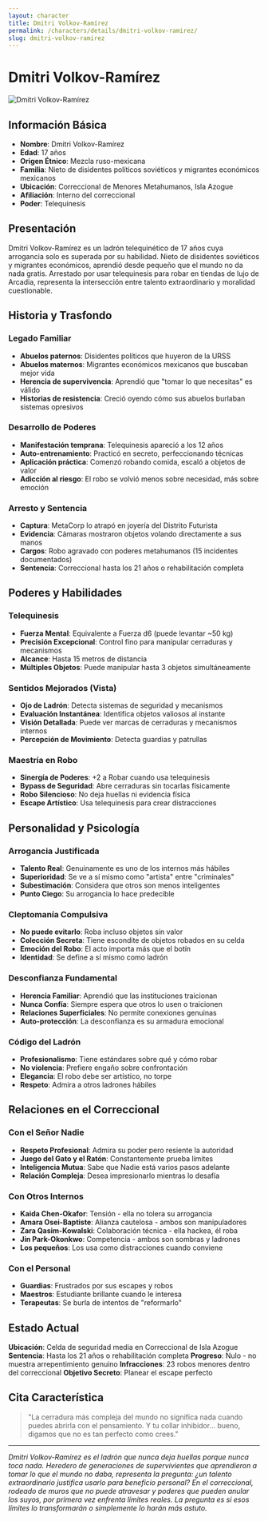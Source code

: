 ```yaml
---
layout: character
title: Dmitri Volkov-Ramírez
permalink: /characters/details/dmitri-volkov-ramirez/
slug: dmitri-volkov-ramirez
---
```


# Dmitri Volkov-Ramírez

<div class="character-photo">
  <img src="{{ site.baseurl }}/assets/img/characters/Dmitri_Volkov-Ramirez.png" alt="Dmitri Volkov-Ramírez" />
</div>

## Información Básica
- **Nombre**: Dmitri Volkov-Ramírez
- **Edad**: 17 años
- **Origen Étnico**: Mezcla ruso-mexicana
- **Familia**: Nieto de disidentes políticos soviéticos y migrantes económicos mexicanos
- **Ubicación**: Correccional de Menores Metahumanos, Isla Azogue
- **Afiliación**: Interno del correccional
- **Poder**: Telequinesis

## Presentación
Dmitri Volkov-Ramírez es un ladrón telequinético de 17 años cuya arrogancia solo es superada por su habilidad. Nieto de disidentes soviéticos y migrantes económicos, aprendió desde pequeño que el mundo no da nada gratis. Arrestado por usar telequinesis para robar en tiendas de lujo de Arcadia, representa la intersección entre talento extraordinario y moralidad cuestionable.

## Historia y Trasfondo

### **Legado Familiar**
- **Abuelos paternos**: Disidentes políticos que huyeron de la URSS
- **Abuelos maternos**: Migrantes económicos mexicanos que buscaban mejor vida
- **Herencia de supervivencia**: Aprendió que "tomar lo que necesitas" es válido
- **Historias de resistencia**: Creció oyendo cómo sus abuelos burlaban sistemas opresivos

### **Desarrollo de Poderes**
- **Manifestación temprana**: Telequinesis apareció a los 12 años
- **Auto-entrenamiento**: Practicó en secreto, perfeccionando técnicas
- **Aplicación práctica**: Comenzó robando comida, escaló a objetos de valor
- **Adicción al riesgo**: El robo se volvió menos sobre necesidad, más sobre emoción

### **Arresto y Sentencia**
- **Captura**: MetaCorp lo atrapó en joyería del Distrito Futurista
- **Evidencia**: Cámaras mostraron objetos volando directamente a sus manos
- **Cargos**: Robo agravado con poderes metahumanos (15 incidentes documentados)
- **Sentencia**: Correccional hasta los 21 años o rehabilitación completa

## Poderes y Habilidades

### **Telequinesis**
- **Fuerza Mental**: Equivalente a Fuerza d6 (puede levantar ~50 kg)
- **Precisión Excepcional**: Control fino para manipular cerraduras y mecanismos
- **Alcance**: Hasta 15 metros de distancia
- **Múltiples Objetos**: Puede manipular hasta 3 objetos simultáneamente

### **Sentidos Mejorados (Vista)**
- **Ojo de Ladrón**: Detecta sistemas de seguridad y mecanismos
- **Evaluación Instantánea**: Identifica objetos valiosos al instante
- **Visión Detallada**: Puede ver marcas de cerraduras y mecanismos internos
- **Percepción de Movimiento**: Detecta guardias y patrullas

### **Maestría en Robo**
- **Sinergía de Poderes**: +2 a Robar cuando usa telequinesis
- **Bypass de Seguridad**: Abre cerraduras sin tocarlas físicamente
- **Robo Silencioso**: No deja huellas ni evidencia física
- **Escape Artístico**: Usa telequinesis para crear distracciones

## Personalidad y Psicología

### **Arrogancia Justificada**
- **Talento Real**: Genuinamente es uno de los internos más hábiles
- **Superioridad**: Se ve a sí mismo como "artista" entre "criminales"
- **Subestimación**: Considera que otros son menos inteligentes
- **Punto Ciego**: Su arrogancia lo hace predecible

### **Cleptomanía Compulsiva**
- **No puede evitarlo**: Roba incluso objetos sin valor
- **Colección Secreta**: Tiene escondite de objetos robados en su celda
- **Emoción del Robo**: El acto importa más que el botín
- **Identidad**: Se define a sí mismo como ladrón

### **Desconfianza Fundamental**
- **Herencia Familiar**: Aprendió que las instituciones traicionan
- **Nunca Confía**: Siempre espera que otros lo usen o traicionen
- **Relaciones Superficiales**: No permite conexiones genuinas
- **Auto-protección**: La desconfianza es su armadura emocional

### **Código del Ladrón**
- **Profesionalismo**: Tiene estándares sobre qué y cómo robar
- **No violencia**: Prefiere engaño sobre confrontación
- **Elegancia**: El robo debe ser artístico, no torpe
- **Respeto**: Admira a otros ladrones hábiles

## Relaciones en el Correccional

### **Con el Señor Nadie**
- **Respeto Profesional**: Admira su poder pero resiente la autoridad
- **Juego del Gato y el Ratón**: Constantemente prueba límites
- **Inteligencia Mutua**: Sabe que Nadie está varios pasos adelante
- **Relación Compleja**: Desea impresionarlo mientras lo desafía

### **Con Otros Internos**
- **Kaida Chen-Okafor**: Tensión - ella no tolera su arrogancia
- **Amara Osei-Baptiste**: Alianza cautelosa - ambos son manipuladores
- **Zara Qasim-Kowalski**: Colaboración técnica - ella hackea, él roba
- **Jin Park-Okonkwo**: Competencia - ambos son sombras y ladrones
- **Los pequeños**: Los usa como distracciones cuando conviene

### **Con el Personal**
- **Guardias**: Frustrados por sus escapes y robos
- **Maestros**: Estudiante brillante cuando le interesa
- **Terapeutas**: Se burla de intentos de "reformarlo"

## Estado Actual

**Ubicación**: Celda de seguridad media en Correccional de Isla Azogue
**Sentencia**: Hasta los 21 años o rehabilitación completa
**Progreso**: Nulo - no muestra arrepentimiento genuino
**Infracciones**: 23 robos menores dentro del correccional
**Objetivo Secreto**: Planear el escape perfecto

## Cita Característica

> "La cerradura más compleja del mundo no significa nada cuando puedes abrirla con el pensamiento. Y tu collar inhibidor... bueno, digamos que no es tan perfecto como crees."

---

*Dmitri Volkov-Ramírez es el ladrón que nunca deja huellas porque nunca toca nada. Heredero de generaciones de supervivientes que aprendieron a tomar lo que el mundo no daba, representa la pregunta: ¿un talento extraordinario justifica usarlo para beneficio personal? En el correccional, rodeado de muros que no puede atravesar y poderes que pueden anular los suyos, por primera vez enfrenta límites reales. La pregunta es si esos límites lo transformarán o simplemente lo harán más astuto.*
